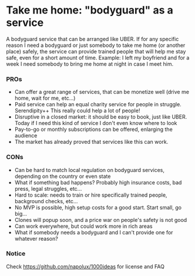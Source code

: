 # Take me home: "bodyguard" as a service

A bodyguard service that can be arranged like UBER. If for any specific reason I need a bodyguard or just somebody to take me home (or another place) safely, the service can provide trained people that will help me stay safe, even for a short amount of time. Example: I left my boyfriend and for a week I need somebody to bring me home at night in case I meet him.

### PROs

* Can offer a great range of services, that can be monetize well (drive me home, wait for me, etc...)
* Paid service can help an equal charity service for people in struggle. Serendipity++ This really could help a lot of people!
* Disruptive in a closed market: it should be easy to book, just like UBER. Today if I need this kind of service I don't even know where to look
* Pay-to-go or monthly subscriptions can be offered, enlarging the audience
* The market has already proved that services like this can work.

### CONs

* Can be hard to match local regulation on bodyguard services, depending on the country or even state
* What if something bad happens? Probably high insurance costs, bad press, legal struggles, etc...
* Hard to scale: needs to train or hire specifically trained people, background checks, etc...
* No MVP is possible, high setup costs for a good start. Start small, go big...
* Clones will popup soon, and a price war on people's safety is not good
* Can work everywhere, but could work more in rich areas
* What if somebody needs a bodyguard and I can't provide one for whatever reason?

### Notice

Check https://github.com/napolux/1000ideas for license and FAQ
